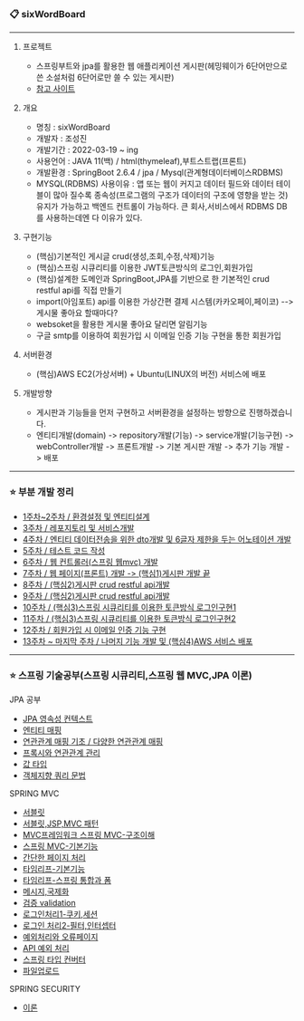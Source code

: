 ### :clipboard: sixWordBoard
---

1. 프로젝트
    + 스프링부트와 jpa를 활용한 웹 애플리케이션 게시판(헤밍웨이가 6단어만으로 쓴 소설처럼 6단어로만 쓸 수 있는 게시판)
    + [참고 사이트](http://www.sixwordswriter.cf/)

2. 개요
   + 명칭 : sixWordBoard
   + 개발자 : 조성진
   + 개발기간 : 2022-03-19 ~ ing
   + 사용언어 : JAVA 11(백) / html(thymeleaf),부트스트랩(프론트)
   + 개발환경 : SpringBoot 2.6.4 / jpa / Mysql(관계형데이터베이스RDBMS)
   + MYSQL(RDBMS) 사용이유 : 앱 또는 웹이 커지고 데이터 필드와 데이터 테이블이 많아 질수록 종속성(프로그램의 구조가 데이터의 구조에 영향을 받는 것) 유지가 가능하고 백엔드 컨트롤이 가능하다. 큰 회사,서비스에서 RDBMS DB를 사용하는데엔 다 이유가 있다.

3. 구현기능
   + (핵심)기본적인 게시글 crud(생성,조회,수정,삭제)기능
   + (핵심)스프링 시큐리티를 이용한 JWT토큰방식의 로그인,회원가입
   + (핵심)설계한 도메인과 SpringBoot,JPA를 기반으로 한 기본적인 crud restful api를 직접 만들기
   + import(아임포트) api를 이용한 가상간편 결제 시스템(카카오페이,페이코) --> 게시물 좋아요 할때마다?
   + websoket을 활용한 게시물 좋아요 달리면 알림기능
   + 구글 smtp를 이용하여 회원가입 시 이메일 인증 기능 구현을 통한 회원가입 
 
4. 서버환경
   + (핵심)AWS EC2(가상서버) + Ubuntu(LINUX의 버전) 서비스에 배포


5. 개발방향
   + 게시판과 기능들을 먼저 구현하고 서버환경을 설정하는 방향으로 진행하겠습니다.
   + 엔티티개발(domain) -> repository개발(기능) -> service개발(기능구현) -> webController개발 -> 프론트개발 -> 기본 게시판 개발 -> 추가 기능 개발 -> 배포

----------
### ⭐ 부분 개발 정리
* [1주차~2주차 / 환경설정 및 엔티티설계](https://github.com/Jorados/sixWordsBoard/blob/main/record/fisrt.md)
* [3주차 / 레포지토리 및 서비스개발](https://github.com/Jorados/sixWordsBoard/blob/main/record/repository_service.md)
* [4주차 / 엔티티 데이터전송을 위한 dto개발 및 6글자 제한을 두는 어노테이션 개발](https://github.com/Jorados/sixWordsBoard/blob/main/record/dto_annotation.md)
* [5주차 / 테스트 코드 작성](https://github.com/Jorados/sixWordsBoard/blob/main/record/test.md)
* [6주차 / 웹 컨트롤러(스프링 웹mvc) 개발](https://github.com/Jorados/sixWordsBoard/blob/main/record/webController.md)
* [7주차 / 웹 페이지(프론트) 개발 -> (핵심1)게시판 개발 끝](https://github.com/Jorados/sixWordsBoard/blob/main/record/webPage.md)
* [8주차 / (핵심2)게시판 crud restful api개발](https://github.com/Jorados/sixWordsBoard/blob/main/record/restfulApi.md)
* [9주차 / (핵심2)게시판 crud restful api개발](https://github.com/Jorados/sixWordsBoard/blob/main/record/restfulApi.md)
* [10주차 / (핵심3)스프링 시큐리티를 이용한 토큰방식 로그인구현1]()
* [11주차 / (핵심3)스프링 시큐리티를 이용한 토큰방식 로그인구현2]()
* [12주차 / 회원가입 시 이메일 인증 기능 구현]()
* [13주차 ~ 마지막 주차 / 나머지 기능 개발 및 (핵심4)AWS 서비스 배포]() 

---------
### ⭐ 스프링 기술공부(스프링 시큐리티,스프링 웹 MVC,JPA 이론)
JPA 공부
* [JPA 영속성 컨텍스트](https://github.com/Jorados/sixWordsBoard/blob/main/JpaRecord/Persist.md)
* [엔티티 매핑](https://github.com/Jorados/sixWordsBoard/blob/main/JpaRecord/EntityMapping.md)
* [연관관계 매핑 기초 / 다양한 연관관계 매핑]()
* [프록시와 연관관계 관리]()
* [값 타입]()
* [객체지향 쿼리 문법]()
  
SPRING MVC
* [서블릿]()
* [서블릿,JSP,MVC 패턴]()
* [MVC프레임워크 스프링 MVC-구조이해]()
* [스프링 MVC-기본기능]()
* [간단한 페이지 처리]()
* [타임리프-기본기능]()
* [타임리프-스프링 통합과 폼]()
* [메시지,국제화]()
* [검증 validation]()
* [로그인처리1-쿠키,세션]()
* [로그인 처리2-필터,인터셉터]()
* [예외처리와 오류페이지]()
* [API 예외 처리]()
* [스프링 타입 컨버터]()
* [파일업로드]() 

SPRING SECURITY
* [이론]()
